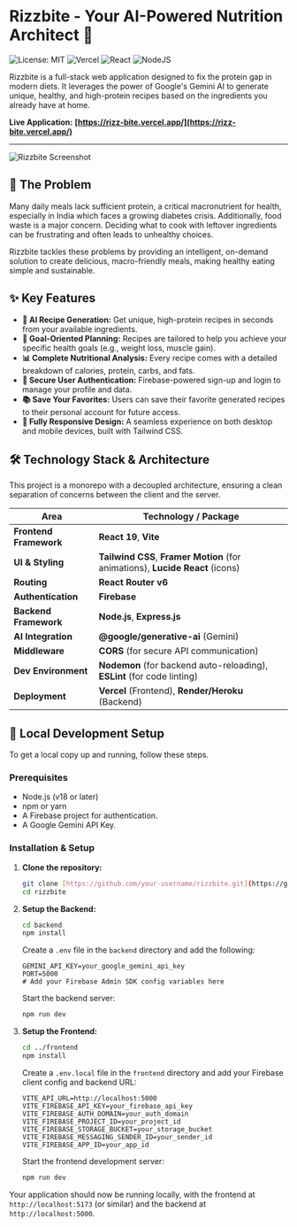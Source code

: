 # Rizzbite - Your AI-Powered Nutrition Architect 🥗

![License: MIT](https://img.shields.io/badge/License-MIT-blue.svg)
![Vercel](https://img.shields.io/badge/Vercel-000000?style=for-the-badge&logo=vercel&logoColor=white)
![React](https://img.shields.io/badge/react-%2320232a.svg?style=for-the-badge&logo=react&logoColor=%2361DAFB)
![NodeJS](https://img.shields.io/badge/node.js-6DA55F?style=for-the-badge&logo=node.js&logoColor=white)

Rizzbite is a full-stack web application designed to fix the protein gap in modern diets. It leverages the power of Google's Gemini AI to generate unique, healthy, and high-protein recipes based on the ingredients you already have at home.

**Live Application:** **[https://rizz-bite.vercel.app/](https://rizz-bite.vercel.app/)**

---

![Rizzbite Screenshot](http://googleusercontent.com/file_content/1)

## 🎯 The Problem

Many daily meals lack sufficient protein, a critical macronutrient for health, especially in India which faces a growing diabetes crisis. Additionally, food waste is a major concern. Deciding what to cook with leftover ingredients can be frustrating and often leads to unhealthy choices.

Rizzbite tackles these problems by providing an intelligent, on-demand solution to create delicious, macro-friendly meals, making healthy eating simple and sustainable.

## ✨ Key Features

-   **🤖 AI Recipe Generation:** Get unique, high-protein recipes in seconds from your available ingredients.
-   **🎯 Goal-Oriented Planning:** Recipes are tailored to help you achieve your specific health goals (e.g., weight loss, muscle gain).
-   **📊 Complete Nutritional Analysis:** Every recipe comes with a detailed breakdown of calories, protein, carbs, and fats.
-   **🔐 Secure User Authentication:** Firebase-powered sign-up and login to manage your profile and data.
-   **📚 Save Your Favorites:** Users can save their favorite generated recipes to their personal account for future access.
-   **📱 Fully Responsive Design:** A seamless experience on both desktop and mobile devices, built with Tailwind CSS.

## 🛠️ Technology Stack & Architecture

This project is a monorepo with a decoupled architecture, ensuring a clean separation of concerns between the client and the server.

| Area                  | Technology / Package                                                                                             |
| --------------------- | ---------------------------------------------------------------------------------------------------------------- |
| **Frontend Framework** | **React 19**, **Vite** |
| **UI & Styling** | **Tailwind CSS**, **Framer Motion** (for animations), **Lucide React** (icons)                                   |
| **Routing** | **React Router v6** |
| **Authentication** | **Firebase** |
| **Backend Framework** | **Node.js**, **Express.js** |
| **AI Integration** | **@google/generative-ai** (Gemini)                                                                               |
| **Middleware** | **CORS** (for secure API communication)                                                                          |
| **Dev Environment** | **Nodemon** (for backend auto-reloading), **ESLint** (for code linting)                                            |
| **Deployment** | **Vercel** (Frontend), **Render/Heroku** (Backend)                                                                 |

## 🚀 Local Development Setup

To get a local copy up and running, follow these steps.

### Prerequisites

-   Node.js (v18 or later)
-   npm or yarn
-   A Firebase project for authentication.
-   A Google Gemini API Key.

### Installation & Setup

1.  **Clone the repository:**
    ```sh
    git clone [https://github.com/your-username/rizzbite.git](https://github.com/your-username/rizzbite.git)
    cd rizzbite
    ```

2.  **Setup the Backend:**
    ```sh
    cd backend
    npm install
    ```
    Create a `.env` file in the `backend` directory and add the following:
    ```
    GEMINI_API_KEY=your_google_gemini_api_key
    PORT=5000
    # Add your Firebase Admin SDK config variables here
    ```
    Start the backend server:
    ```sh
    npm run dev
    ```

3.  **Setup the Frontend:**
    ```sh
    cd ../frontend
    npm install
    ```
    Create a `.env.local` file in the `frontend` directory and add your Firebase client config and backend URL:
    ```
    VITE_API_URL=http://localhost:5000
    VITE_FIREBASE_API_KEY=your_firebase_api_key
    VITE_FIREBASE_AUTH_DOMAIN=your_auth_domain
    VITE_FIREBASE_PROJECT_ID=your_project_id
    VITE_FIREBASE_STORAGE_BUCKET=your_storage_bucket
    VITE_FIREBASE_MESSAGING_SENDER_ID=your_sender_id
    VITE_FIREBASE_APP_ID=your_app_id
    ```
    Start the frontend development server:
    ```sh
    npm run dev
    ```

Your application should now be running locally, with the frontend at `http://localhost:5173` (or similar) and the backend at `http://localhost:5000`.